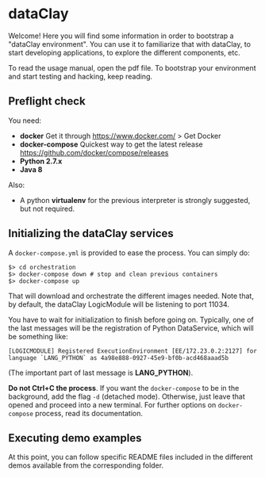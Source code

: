 # dataClay

Welcome! Here you will find some information in order to bootstrap
a "dataClay environment". You can use it to familiarize that with
dataClay, to start developing applications, to explore the different
components, etc.

To read the usage manual, open the pdf file. To bootstrap your environment
and start testing and hacking, keep reading.

## Preflight check

You need:

  - **docker** Get it through https://www.docker.com/ > Get Docker
  - **docker-compose** Quickest way to get the latest release https://github.com/docker/compose/releases
  - **Python 2.7.x**
  - **Java 8**

Also:
  - A python **virtualenv** for the previous interpreter is strongly suggested, but not required.


## Initializing the dataClay services

A `docker-compose.yml` is provided to ease the process. You can simply do:

    $> cd orchestration
    $> docker-compose down # stop and clean previous containers
    $> docker-compose up

That will download and orchestrate the different images needed. Note that, 
by default, the dataClay LogicModule will be listening to port 11034.

You have to wait for initialization to finish before going on. Typically, 
one of the last messages will be the registration of Python DataService, 
which will be something like:

    [LOGICMODULE] Registered ExecutionEnvironment [EE/172.23.0.2:2127] for language `LANG_PYTHON` as 4a98e888-0927-45e9-bf0b-acd468aaad5b

(The important part of last message is **LANG_PYTHON**).

**Do not Ctrl+C the process**. If you want the `docker-compose` to be in the
background, add the flag `-d` (detached mode). Otherwise, just leave that 
opened and proceed into a new terminal. For further options on `docker-compose`
process, read its documentation.

## Executing demo examples

At this point, you can follow specific README files included in the different demos available from the corresponding folder. 
